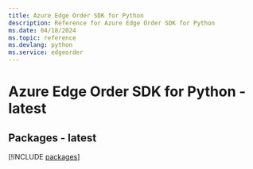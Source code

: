 ```yaml
---
title: Azure Edge Order SDK for Python
description: Reference for Azure Edge Order SDK for Python
ms.date: 04/18/2024
ms.topic: reference
ms.devlang: python
ms.service: edgeorder
---
```

# Azure Edge Order SDK for Python - latest
## Packages - latest
[!INCLUDE [packages](edge-order-index.md)]